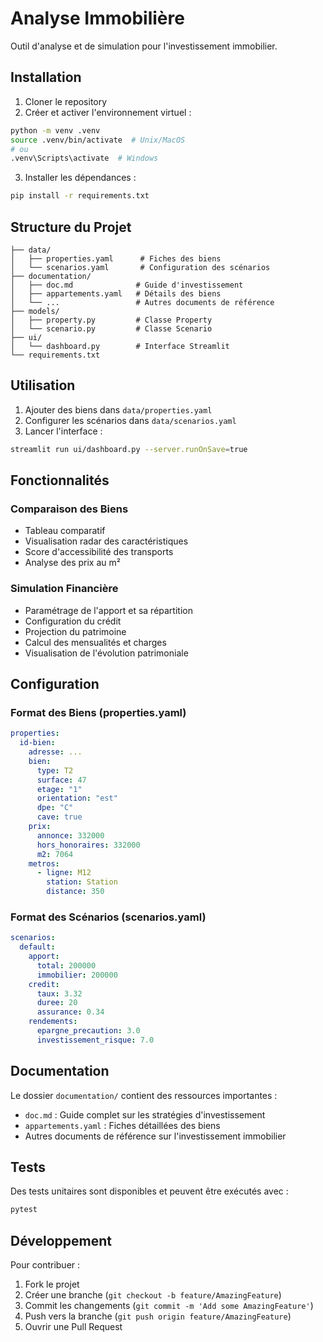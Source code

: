 # Analyse Immobilière

Outil d'analyse et de simulation pour l'investissement immobilier.

## Installation

1. Cloner le repository
2. Créer et activer l'environnement virtuel :
```bash
python -m venv .venv
source .venv/bin/activate  # Unix/MacOS
# ou
.venv\Scripts\activate  # Windows
```
3. Installer les dépendances :
```bash
pip install -r requirements.txt
```

## Structure du Projet

```
├── data/
│   ├── properties.yaml      # Fiches des biens
│   └── scenarios.yaml       # Configuration des scénarios
├── documentation/
│   ├── doc.md              # Guide d'investissement
│   ├── appartements.yaml   # Détails des biens
│   └── ...                 # Autres documents de référence
├── models/
│   ├── property.py         # Classe Property
│   └── scenario.py         # Classe Scenario
├── ui/
│   └── dashboard.py        # Interface Streamlit
└── requirements.txt
```

## Utilisation

1. Ajouter des biens dans `data/properties.yaml`
2. Configurer les scénarios dans `data/scenarios.yaml`
3. Lancer l'interface :
```bash
streamlit run ui/dashboard.py --server.runOnSave=true
```

## Fonctionnalités

### Comparaison des Biens
- Tableau comparatif
- Visualisation radar des caractéristiques
- Score d'accessibilité des transports
- Analyse des prix au m²

### Simulation Financière
- Paramétrage de l'apport et sa répartition
- Configuration du crédit
- Projection du patrimoine
- Calcul des mensualités et charges
- Visualisation de l'évolution patrimoniale

## Configuration

### Format des Biens (properties.yaml)
```yaml
properties:
  id-bien:
    adresse: ...
    bien:
      type: T2
      surface: 47
      etage: "1"
      orientation: "est"
      dpe: "C"
      cave: true
    prix:
      annonce: 332000
      hors_honoraires: 332000
      m2: 7064
    metros:
      - ligne: M12
        station: Station
        distance: 350
```

### Format des Scénarios (scenarios.yaml)
```yaml
scenarios:
  default:
    apport:
      total: 200000
      immobilier: 200000
    credit:
      taux: 3.32
      duree: 20
      assurance: 0.34
    rendements:
      epargne_precaution: 3.0
      investissement_risque: 7.0
```

## Documentation

Le dossier `documentation/` contient des ressources importantes :
- `doc.md` : Guide complet sur les stratégies d'investissement
- `appartements.yaml` : Fiches détaillées des biens
- Autres documents de référence sur l'investissement immobilier

## Tests

Des tests unitaires sont disponibles et peuvent être exécutés avec :
```bash
pytest
```

## Développement

Pour contribuer :
1. Fork le projet
2. Créer une branche (`git checkout -b feature/AmazingFeature`)
3. Commit les changements (`git commit -m 'Add some AmazingFeature'`)
4. Push vers la branche (`git push origin feature/AmazingFeature`)
5. Ouvrir une Pull Request 